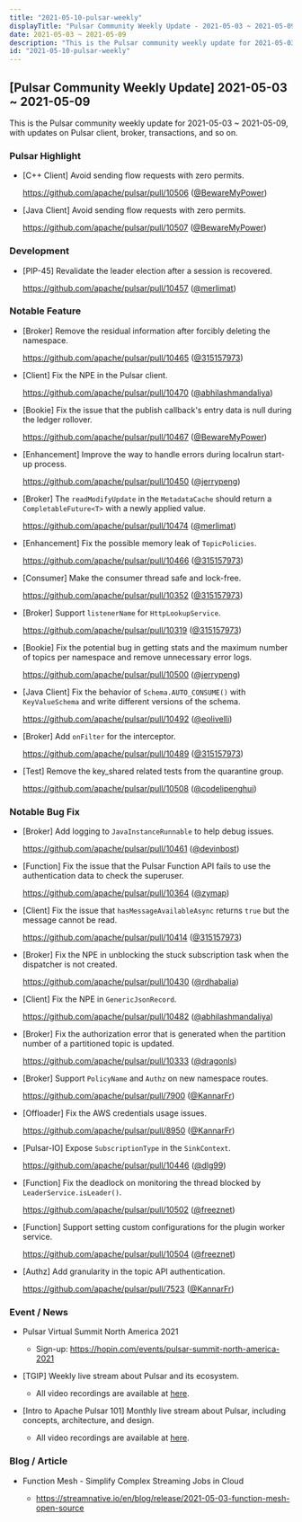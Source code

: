 ```yaml
---
title: "2021-05-10-pulsar-weekly"
displayTitle: "Pulsar Community Weekly Update - 2021-05-03 ~ 2021-05-09"
date: 2021-05-03 ~ 2021-05-09
description: "This is the Pulsar community weekly update for 2021-05-03 ~ 2021-05-09, with updates on Pulsar client, broker, transactions, and so on."
id: "2021-05-10-pulsar-weekly"
---
```


## [Pulsar Community Weekly Update] 2021-05-03 ~ 2021-05-09

This is the Pulsar community weekly update for 2021-05-03 ~ 2021-05-09, with updates on Pulsar client, broker, transactions, and so on.

### Pulsar Highlight

- [C++ Client] Avoid sending flow requests with zero permits.

  https://github.com/apache/pulsar/pull/10506 ([@BewareMyPower](https://github.com/BewareMyPower))

- [Java Client] Avoid sending flow requests with zero permits.

  https://github.com/apache/pulsar/pull/10507 ([@BewareMyPower](https://github.com/BewareMyPower))

### Development

- [PIP-45] Revalidate the leader election after a session is recovered.

  https://github.com/apache/pulsar/pull/10457 ([@merlimat](https://github.com/merlimat))

### Notable Feature
  
- [Broker] Remove the residual information after forcibly deleting the namespace.

  https://github.com/apache/pulsar/pull/10465 ([@315157973](https://github.com/315157973))
  
- [Client] Fix the NPE in the Pulsar client.

  https://github.com/apache/pulsar/pull/10470 ([@abhilashmandaliya](https://github.com/abhilashmandaliya))
  
- [Bookie] Fix the issue that the publish callback's entry data is null during the ledger rollover.

  https://github.com/apache/pulsar/pull/10467 ([@BewareMyPower](https://github.com/BewareMyPower))
  
- [Enhancement] Improve the way to handle errors during localrun start-up process.

  https://github.com/apache/pulsar/pull/10450 ([@jerrypeng](https://github.com/jerrypeng))
  
- [Broker] The `readModifyUpdate` in the `MetadataCache` should return a `CompletableFuture<T>` with a newly applied value.

  https://github.com/apache/pulsar/pull/10474 ([@merlimat](https://github.com/merlimat))
  
- [Enhancement] Fix the possible memory leak of `TopicPolicies`.

  https://github.com/apache/pulsar/pull/10466 ([@315157973](https://github.com/315157973))
  
- [Consumer] Make the consumer thread safe and lock-free.

  https://github.com/apache/pulsar/pull/10352 ([@315157973](https://github.com/315157973))
  
- [Broker] Support `listenerName` for `HttpLookupService`.

  https://github.com/apache/pulsar/pull/10319 ([@315157973](https://github.com/315157973))
  
- [Bookie] Fix the potential bug in getting stats and the maximum number of topics per namespace and remove unnecessary error logs.

  https://github.com/apache/pulsar/pull/10500 ([@jerrypeng](https://github.com/jerrypeng))
  
- [Java Client] Fix the behavior of `Schema.AUTO_CONSUME()` with `KeyValueSchema` and write different versions of the schema.

  https://github.com/apache/pulsar/pull/10492 ([@eolivelli](https://github.com/eolivelli))
  
- [Broker] Add `onFilter` for the interceptor.

  https://github.com/apache/pulsar/pull/10489 ([@315157973](https://github.com/315157973))
  
- [Test] Remove the key_shared related tests from the quarantine group.

  https://github.com/apache/pulsar/pull/10508 ([@codelipenghui](https://github.com/codelipenghui))
  
### Notable Bug Fix

- [Broker] Add logging to `JavaInstanceRunnable` to help debug issues.

  https://github.com/apache/pulsar/pull/10461 ([@devinbost](https://github.com/devinbost))

- [Function] Fix the issue that the Pulsar Function API fails to use the authentication data to check the superuser.

  https://github.com/apache/pulsar/pull/10364 ([@zymap](https://github.com/zymap))

- [Client] Fix the issue that `hasMessageAvailableAsync` returns `true` but the message cannot be read.

  https://github.com/apache/pulsar/pull/10414 ([@315157973](https://github.com/315157973))

- [Broker] Fix the NPE in unblocking the stuck subscription task when the dispatcher is not created.

  https://github.com/apache/pulsar/pull/10430 ([@rdhabalia](https://github.com/rdhabalia))

- [Client] Fix the NPE in `GenericJsonRecord`.

  https://github.com/apache/pulsar/pull/10482 ([@abhilashmandaliya](https://github.com/abhilashmandaliya))

- [Broker] Fix the authorization error that is generated when the partition number of a partitioned topic is updated.

  https://github.com/apache/pulsar/pull/10333 ([@dragonls](https://github.com/dragonls))

- [Broker] Support `PolicyName` and `Authz` on new namespace routes.

  https://github.com/apache/pulsar/pull/7900 ([@KannarFr](https://github.com/KannarFr))

- [Offloader] Fix the AWS credentials usage issues.

  https://github.com/apache/pulsar/pull/8950 ([@KannarFr](https://github.com/KannarFr))

- [Pulsar-IO] Expose `SubscriptionType` in the `SinkContext`.

  https://github.com/apache/pulsar/pull/10446 ([@dlg99](https://github.com/dlg99))

- [Function] Fix the deadlock on monitoring the thread blocked by `LeaderService.isLeader()`.

  https://github.com/apache/pulsar/pull/10502 ([@freeznet](https://github.com/freeznet))

- [Function] Support setting custom configurations for the plugin worker service.

  https://github.com/apache/pulsar/pull/10504 ([@freeznet](https://github.com/freeznet))

- [Authz] Add granularity in the topic API authentication.

  https://github.com/apache/pulsar/pull/7523 ([@KannarFr](https://github.com/KannarFr))


### Event / News

- Pulsar Virtual Summit North America 2021

    - Sign-up: https://hopin.com/events/pulsar-summit-north-america-2021

- [TGIP] Weekly live stream about Pulsar and its ecosystem.

  - All video recordings are available at [here](https://streamnative.io/resource#tgip).

- [Intro to Apache Pulsar 101] Monthly live stream about Pulsar, including concepts, architecture, and design.

    - All video recordings are available at [here](https://streamnative.io/en/resource#intro-to-apache-pulsar-101).

### Blog / Article

- Function Mesh - Simplify Complex Streaming Jobs in Cloud

  - https://streamnative.io/en/blog/release/2021-05-03-function-mesh-open-source
